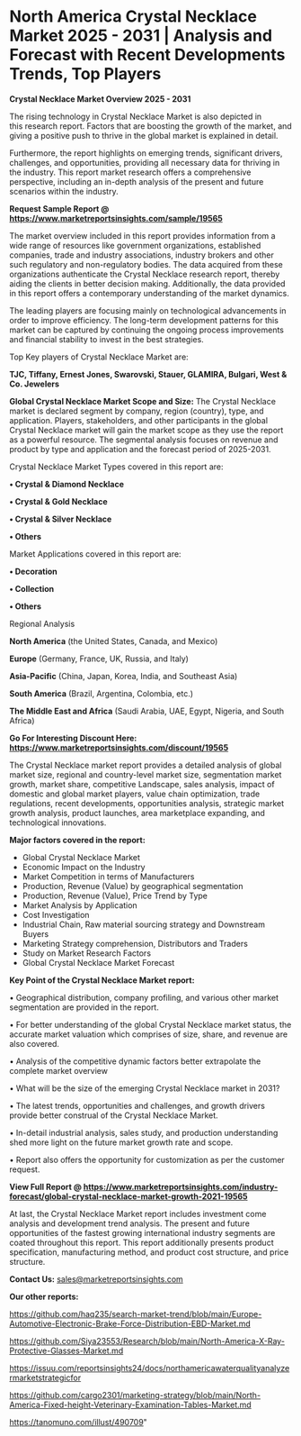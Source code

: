 # North America Crystal Necklace Market 2025 - 2031 | Analysis and Forecast with Recent Developments Trends, Top Players

<Strong> Crystal Necklace Market Overview 2025 - 2031</strong>

The rising technology in Crystal Necklace Market is also depicted in this research report. Factors that are boosting the growth of the market, and giving a positive push to thrive in the global market is explained in detail.

Furthermore, the report highlights on emerging trends, significant drivers, challenges, and opportunities, providing all necessary data for thriving in the industry. This report market research offers a comprehensive perspective, including an in-depth analysis of the present and future scenarios within the industry.

<strong>Request Sample Report @ <a href=https://www.marketreportsinsights.com/sample/19565>https://www.marketreportsinsights.com/sample/19565</a></strong>

The market overview included in this report provides information from a wide range of resources like government organizations, established companies, trade and industry associations, industry brokers and other such regulatory and non-regulatory bodies. The data acquired from these organizations authenticate the Crystal Necklace research report, thereby aiding the clients in better decision making. Additionally, the data provided in this report offers a contemporary understanding of the market dynamics.

The leading players are focusing mainly on technological advancements in order to improve efficiency. The long-term development patterns for this market can be captured by continuing the ongoing process improvements and financial stability to invest in the best strategies.

Top Key players of Crystal Necklace Market are:

<strong>TJC, Tiffany, Ernest Jones, Swarovski, Stauer, GLAMIRA, Bulgari, West & Co. Jewelers</strong>

<strong><b>Global Crystal Necklace Market Scope and Size:</b></strong>
The Crystal Necklace market is declared segment by company, region (country), type, and application. Players, stakeholders, and other participants in the global Crystal Necklace market will gain the market scope as they use the report as a powerful resource. The segmental analysis focuses on revenue and product by type and application and the forecast period of 2025-2031.

Crystal Necklace Market Types covered in this report are:

<strong>• Crystal & Diamond Necklace

• Crystal & Gold Necklace

• Crystal & Silver Necklace

• Others</strong>

Market Applications covered in this report are:

<strong>• Decoration

• Collection

• Others</strong> 

Regional Analysis

<strong>North America</strong> (the United States, Canada, and Mexico)

<strong>Europe</strong> (Germany, France, UK, Russia, and Italy)

<strong>Asia-Pacific</strong> (China, Japan, Korea, India, and Southeast Asia)

<strong>South America</strong> (Brazil, Argentina, Colombia, etc.)

<strong>The Middle East and Africa</strong> (Saudi Arabia, UAE, Egypt, Nigeria, and South Africa)

<strong>Go For Interesting Discount Here: <a href=https://www.marketreportsinsights.com/discount/19565>https://www.marketreportsinsights.com/discount/19565</a></strong>

The Crystal Necklace market report provides a detailed analysis of global market size, regional and country-level market size, segmentation market growth, market share, competitive Landscape, sales analysis, impact of domestic and global market players, value chain optimization, trade regulations, recent developments, opportunities analysis, strategic market growth analysis, product launches, area marketplace expanding, and technological innovations.

<strong><b>Major factors covered in the report:</b></strong>
<ul>
  <li>Global Crystal Necklace Market </li>
  <li>Economic Impact on the Industry</li>
  <li>Market Competition in terms of Manufacturers</li>
  <li>Production, Revenue (Value) by geographical segmentation</li>
  <li>Production, Revenue (Value), Price Trend by Type</li>
  <li>Market Analysis by Application</li>
  <li>Cost Investigation</li>
  <li>Industrial Chain, Raw material sourcing strategy and Downstream Buyers</li>
  <li>Marketing Strategy comprehension, Distributors and Traders</li>
  <li>Study on Market Research Factors</li>
  <li>Global Crystal Necklace Market Forecast</li>
</ul>

<strong><b>Key Point of the Crystal Necklace Market report:</b></strong>

• Geographical distribution, company profiling, and various other market segmentation are provided in the report.

• For better understanding of the global Crystal Necklace market status, the accurate market valuation which comprises of size, share, and revenue are also covered.

• Analysis of the competitive dynamic factors better extrapolate the complete market overview

• What will be the size of the emerging Crystal Necklace market in 2031?

• The latest trends, opportunities and challenges, and growth drivers provide better construal of the Crystal Necklace Market.

• In-detail industrial analysis, sales study, and production understanding shed more light on the future market growth rate and scope.

• Report also offers the opportunity for customization as per the customer request.

<strong><b>View Full Report @ <a href=https://www.marketreportsinsights.com/industry-forecast/global-crystal-necklace-market-growth-2021-19565>https://www.marketreportsinsights.com/industry-forecast/global-crystal-necklace-market-growth-2021-19565</a></b></strong>


At last, the Crystal Necklace Market report includes investment come analysis and development trend analysis. The present and future opportunities of the fastest growing international industry segments are coated throughout this report. This report additionally presents product specification, manufacturing method, and product cost structure, and price structure.

<strong>Contact Us:</strong>
sales@marketreportsinsights.com

<strong>Our other reports:</strong>

<a href=https://github.com/haq235/search-market-trend/blob/main/Europe-Automotive-Electronic-Brake-Force-Distribution-EBD-Market.md>https://github.com/haq235/search-market-trend/blob/main/Europe-Automotive-Electronic-Brake-Force-Distribution-EBD-Market.md</a>

<a href=https://github.com/Siya23553/Research/blob/main/North-America-X-Ray-Protective-Glasses-Market.md>https://github.com/Siya23553/Research/blob/main/North-America-X-Ray-Protective-Glasses-Market.md</a>

<a href=https://issuu.com/reportsinsights24/docs/northamericawaterqualityanalyzermarketstrategicfor>https://issuu.com/reportsinsights24/docs/northamericawaterqualityanalyzermarketstrategicfor</a>

<a href=https://github.com/cargo2301/marketing-strategy/blob/main/North-America-Fixed-height-Veterinary-Examination-Tables-Market.md>https://github.com/cargo2301/marketing-strategy/blob/main/North-America-Fixed-height-Veterinary-Examination-Tables-Market.md</a>

<a href=https://tanomuno.com/illust/490709>https://tanomuno.com/illust/490709</a>"
